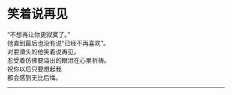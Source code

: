# 笑着说再见

“不想再让你更寂寞了。”
\
他直到最后也没有说“已经不再喜欢”。
\
对耍滑头的他笑着说再见。
\
忍受着仿佛要溢出的眼泪在心里祈祷。
\
祝你以后只要想起我
\
都会感到无比后悔。

---
